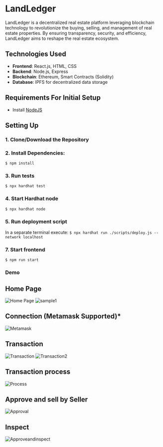# LandLedger

LandLedger is a decentralized real estate platform leveraging blockchain technology to revolutionize the buying, selling, and management of real estate properties. By ensuring transparency, security, and efficiency, LandLedger aims to reshape the real estate ecosystem.

## Technologies Used
- **Frontend**: React.js, HTML, CSS
- **Backend**: Node.js, Express
- **Blockchain**: Ethereum, Smart Contracts (Solidity)
- **Database**: IPFS for decentralized data storage

## Requirements For Initial Setup
- Install [NodeJS](https://nodejs.org/en/)

## Setting Up
### 1. Clone/Download the Repository

### 2. Install Dependencies:
`$ npm install`

### 3. Run tests
`$ npx hardhat test`

### 4. Start Hardhat node
`$ npx hardhat node`

### 5. Run deployment script
In a separate terminal execute:
`$ npx hardhat run ./scripts/deploy.js --network localhost`

### 7. Start frontend
`$ npm run start`

### Demo
## Home Page
![Home Page](images/HomePage.png)
![sample1](images/Sample1.png)

## Connection (Metamask Supported)*
![Metamask](images/Metamask-Connection.png)

## Transaction
![Transaction](images/Transaction.png)
![Transaction2](images/Transaction2.png)

## Transaction process
![Process](images/Process.png)

## Approve and sell by Seller
![Approval](images/Approval.png)

## Inspect
![Approveandinspect](images/ApproveInspect.png)
